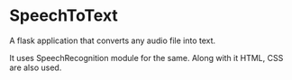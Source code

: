 # SpeechToText
A flask application that converts any audio file into text.

It uses SpeechRecognition module for the same. 
Along with it HTML, CSS are also used.

